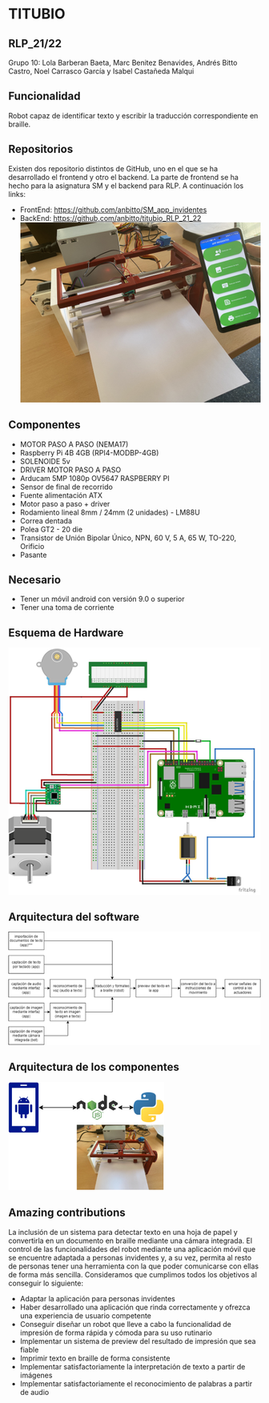 # TITUBIO 
## RLP_21/22
Grupo 10: Lola Barberan Baeta, Marc Benitez Benavides, Andrés Bitto Castro, Noel Carrasco García y Isabel Castañeda Malqui
## Funcionalidad
Robot capaz de identificar texto y escribir la traducción correspondiente en braille.
## Repositorios
Existen dos repositorio distintos de GitHub, uno en el que se ha desarrollado el frontend y otro el backend.
La parte de frontend se ha hecho para la asignatura SM y el backend para RLP. A continuación los links:
- FrontEnd: https://github.com/anbitto/SM_app_invidentes
- BackEnd: https://github.com/anbitto/titubio_RLP_21_22
![alt text](https://github.com/anbitto/titubio_RLP_21_22/blob/main/titubio.jpg)
## Componentes
- MOTOR PASO A PASO (NEMA17)  
- Raspberry Pi 4B 4GB (RPI4-MODBP-4GB)  
- SOLENOIDE 5v  
- DRIVER MOTOR PASO A PASO  
- Arducam 5MP 1080p OV5647 RASPBERRY PI  
- Sensor de final de recorrido  
- Fuente alimentación ATX  
- Motor paso a paso + driver  
- Rodamiento lineal 8mm / 24mm (2 unidades) - LM88U  
- Correa dentada  
- Polea GT2 - 20 die  
- Transistor de Unión Bipolar Único, NPN, 60 V, 5 A, 65 W, TO-220, Orificio        
- Pasante  
## Necesario
- Tener un móvil android con versión 9.0 o superior
- Tener una toma de corriente 
## Esquema de Hardware
![alt text](https://github.com/anbitto/titubio_RLP_21_22/blob/main/hardware.png)
## Arquitectura del software
![alt text](https://github.com/anbitto/titubio_RLP_21_22/blob/main/software.png)
## Arquitectura de los componentes
![alt text](https://github.com/anbitto/titubio_RLP_21_22/blob/main/arquitectura_componentes.drawio.png)
## Amazing contributions 
La inclusión de un sistema para detectar texto en una hoja de papel y convertirla en un documento en braille mediante una cámara integrada.
El control de las funcionalidades del robot mediante una aplicación móvil que se encuentre adaptada a personas invidentes y, a su vez, permita al resto de personas tener una herramienta con la que poder comunicarse con ellas de forma más sencilla.
Consideramos que cumplimos todos los objetivos al conseguir lo siguiente:
-	Adaptar la aplicación para personas invidentes
-	Haber desarrollado una aplicación que rinda correctamente y ofrezca una experiencia de usuario competente
-	Conseguir diseñar un robot que lleve a cabo la funcionalidad de impresión de forma rápida y cómoda para su uso rutinario
-	Implementar un sistema de preview del resultado de impresión que sea fiable
-	Imprimir texto en braille de forma consistente
-	Implementar satisfactoriamente la interpretación de texto a partir de imágenes
-	Implementar satisfactoriamente el reconocimiento de palabras a partir de audio

